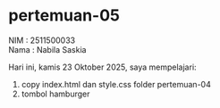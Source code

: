 # pertemuan-05

NIM : 2511500033<br>
Nama : Nabila Saskia<br>

Hari ini, kamis 23 Oktober 2025, saya mempelajari:
<ol>
<li>copy index.html dan style.css folder pertemuan-04</li>
<li>tombol hamburger</li>